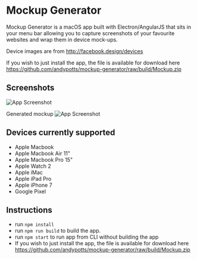# Mockup Generator

Mockup Generator is a macOS app built with Electron/AngularJS that sits in your menu bar allowing you to capture screenshots of your favourite websites and wrap them in device mock-ups.

Device images are from http://facebook.design/devices

If you wish to just install the app, the file is available for download here https://github.com/andypotts/mockup-generator/raw/build/Mockup.zip

## Screenshots
![App Screenshot](https://raw.githubusercontent.com/andypotts/mockup-generator/master/screenshot1.png)

Generated mockup
![App Screenshot](https://raw.githubusercontent.com/andypotts/mockup-generator/master/screenshot2.png)

## Devices currently supported

- Apple Macbook
- Apple Macbook Air 11"
- Apple Macbook Pro 15"
- Apple Watch 2
- Apple iMac
- Apple iPad Pro
- Apple iPhone 7
- Google Pixel

## Instructions

- run `npm install`
- run `npm run build` to build the app.
- run `npm start` to run app from CLI without building the app
- If you wish to just install the app, the file is available for download here https://github.com/andypotts/mockup-generator/raw/build/Mockup.zip
